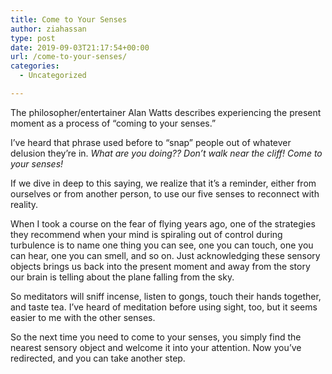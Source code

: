 ```yaml
---
title: Come to Your Senses
author: ziahassan
type: post
date: 2019-09-03T21:17:54+00:00
url: /come-to-your-senses/
categories:
  - Uncategorized

---
```

The philosopher/entertainer Alan Watts describes experiencing the present moment as a process of “coming to your senses.”

I’ve heard that phrase used before to “snap” people out of whatever delusion they’re in. _What are you doing?? Don’t walk near the cliff! Come to your senses!_

If we dive in deep to this saying, we realize that it’s a reminder, either from ourselves or from another person, to use our five senses to reconnect with reality.

When I took a course on the fear of flying years ago, one of the strategies they recommend when your mind is spiraling out of control during turbulence is to name one thing you can see, one you can touch, one you can hear, one you can smell, and so on. Just acknowledging these sensory objects brings us back into the present moment and away from the story our brain is telling about the plane falling from the sky.

So meditators will sniff incense, listen to gongs, touch their hands together, and taste tea. I’ve heard of meditation before using sight, too, but it seems easier to me with the other senses.

So the next time you need to come to your senses, you simply find the nearest sensory object and welcome it into your attention. Now you’ve redirected, and you can take another step.